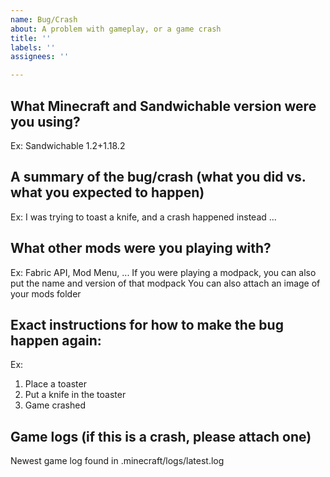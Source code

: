 ```yaml
---
name: Bug/Crash
about: A problem with gameplay, or a game crash
title: ''
labels: ''
assignees: ''

---
```


## What Minecraft and Sandwichable version were you using?
Ex: Sandwichable 1.2+1.18.2

## A summary of the bug/crash (what you did vs. what you expected to happen)
Ex: I was trying to toast a knife, and a crash happened instead ...

## What other mods were you playing with?
Ex: Fabric API, Mod Menu, ...
If you were playing a modpack, you can also put the name and version of that modpack
You can also attach an image of your mods folder

## Exact instructions for how to make the bug happen again:
Ex:
1. Place a toaster
2. Put a knife in the toaster
3. Game crashed

## Game logs (if this is a crash, please attach one)
Newest game log found in .minecraft/logs/latest.log
